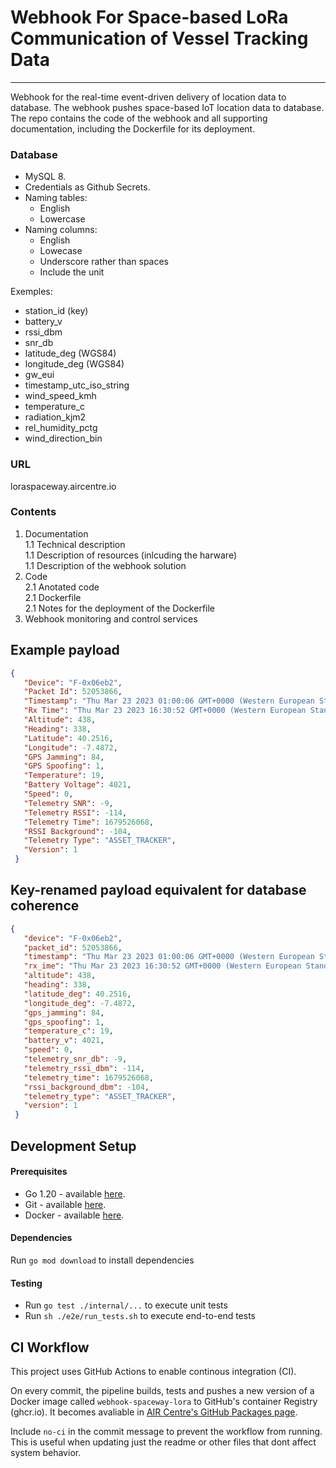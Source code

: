 # Webhook For Space-based LoRa Communication of Vessel Tracking Data
_____

Webhook for the real-time event-driven delivery of location data to database. The webhook pushes space-based IoT location data to database.   
The repo contains the code of the webhook and all supporting documentation, including the Dockerfile for its deployment.

### Database  
+ MySQL 8.
+ Credentials as Github Secrets.
+ Naming tables:
  + English
  + Lowercase
+ Naming columns:
  + English
  + Lowecase
  + Underscore rather than spaces
  + Include the unit

Exemples:
+ station_id           (key)
+ battery_v
+ rssi_dbm
+ snr_db
+ latitude_deg         (WGS84)
+ longitude_deg        (WGS84)
+ gw_eui
+ timestamp_utc_iso_string 
+ wind_speed_kmh
+ temperature_c
+ radiation_kjm2
+ rel_humidity_pctg
+ wind_direction_bin

### URL
loraspaceway.aircentre.io

### Contents  
1. Documentation  
 1.1 Technical description  
 1.1 Description of resources (inlcuding the harware)  
 1.1 Description of the webhook solution  
2. Code  
2.1 Anotated code  
2.1 Dockerfile  
2.1 Notes for the deployment of the Dockerfile  
3. Webhook monitoring and control services  


## Example payload
```json
{
   "Device": "F-0x06eb2",
   "Packet Id": 52053866,
   "Timestamp": "Thu Mar 23 2023 01:00:06 GMT+0000 (Western European Standard Time)",
   "Rx Time": "Thu Mar 23 2023 16:30:52 GMT+0000 (Western European Standard Time)",
   "Altitude": 438,
   "Heading": 338,
   "Latitude": 40.2516,
   "Longitude": -7.4872,
   "GPS Jamming": 84,
   "GPS Spoofing": 1,
   "Temperature": 19,
   "Battery Voltage": 4021,
   "Speed": 0,
   "Telemetry SNR": -9,
   "Telemetry RSSI": -114,
   "Telemetry Time": 1679526068,
   "RSSI Background": -104,
   "Telemetry Type": "ASSET_TRACKER",
   "Version": 1
 }
```

## Key-renamed payload equivalent for database coherence
```json
{
   "device": "F-0x06eb2",
   "packet_id": 52053866,
   "timestamp": "Thu Mar 23 2023 01:00:06 GMT+0000 (Western European Standard Time)",
   "rx_ime": "Thu Mar 23 2023 16:30:52 GMT+0000 (Western European Standard Time)",
   "altitude": 438,
   "heading": 338,
   "latitude_deg": 40.2516,
   "longitude_deg": -7.4872,
   "gps_jamming": 84,
   "gps_spoofing": 1,
   "temperature_c": 19,
   "battery_v": 4021,
   "speed": 0,
   "telemetry_snr_db": -9,
   "telemetry_rssi_dbm": -114,
   "telemetry_time": 1679526068,
   "rssi_background_dbm": -104,
   "telemetry_type": "ASSET_TRACKER",
   "version": 1
 }
```




## Development Setup

#### Prerequisites
- Go 1.20 - available [here](https://golang.org/dl/).
- Git - available [here](https://git-scm.com/downloads).
- Docker - available [here](https://www.docker.com/products/docker-desktop).

#### Dependencies
Run `go mod download` to install dependencies

#### Testing
- Run `go test ./internal/...` to execute unit tests
- Run `sh ./e2e/run_tests.sh` to execute end-to-end tests


## CI Workflow
This project uses GitHub Actions to enable continous integration (CI).

On every commit, the pipeline builds, tests and pushes a new version of a Docker image called `webhook-spaceway-lora` to GitHub's container Registry (ghcr.io). It becomes avaliable in [AIR Centre's GitHub Packages page](https://github.com/orgs/AIRCentre/packages). 

Include `no-ci` in the commit message to prevent the workflow from running. This is useful when updating just the readme or other files that dont affect system behavior.

